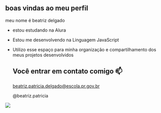 ## boas vindas ao meu perfil 

meu nome é beatriz delgado

- estou estudando na Alura
- Estou me desenvolvendo na Linguagem JavaScript
- Utilizo esse espaço para minha organização e compartilhamento dos meus projetos desenvolvidos

  ## Você entrar em contato comigo 📫

  beatriz.patricia.delgado@escola.pr.gov.br
  
  @beatriz.patricia

![](https://media1.tenor.com/m/EvNCyjP1IxQAAAAd/feliz-alegre.gif)
